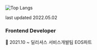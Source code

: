 

![Top Langs](https://github-readme-stats.vercel.app/api/top-langs/?username=leehyeonj&layout=compact&theme=tokyonight)

last updated 2022.05.02

<h3>Frontend Developer</h3>
<div>📌 2021.10 ~ 딜리셔스 서비스개발팀 EOS파트 </div>

